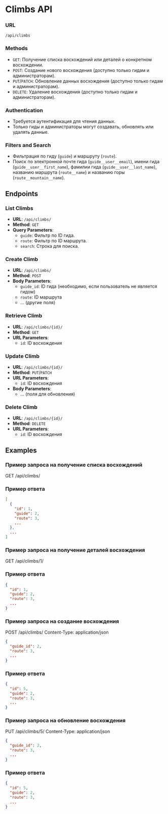 # Climbs API

### URL

`/api/climbs`

### Methods

- `GET`: Получение списка восхождений или деталей о конкретном восхождении.
- `POST`: Создание нового восхождения (доступно только гидам и администраторам).
- `PUT`/`PATCH`: Обновление данных восхождения (доступно только гидам и администраторам).
- `DELETE`: Удаление восхождения (доступно только гидам и администраторам).

### Authentication

- Требуется аутентификация для чтения данных.
- Только гиды и администраторы могут создавать, обновлять или удалять данные.

### Filters and Search

- Фильтрация по гиду (`guide`) и маршруту (`route`).
- Поиск по электронной почте гида (`guide__user__email`), имени гида (`guide__user__first_name`), фамилии
  гида (`guide__user__last_name`), названию маршрута (`route__name`) и названию горы (`route__mountain__name`).

## Endpoints

### List Climbs

- **URL**: `/api/climbs/`
- **Method**: `GET`
- **Query Parameters**:
    - `guide`: Фильтр по ID гида.
    - `route`: Фильтр по ID маршрута.
    - `search`: Строка для поиска.

### Create Climb

- **URL**: `/api/climbs/`
- **Method**: `POST`
- **Body Parameters**:
    - `guide_id`: ID гида (необходимо, если пользователь не является гидом)
    - `route`: ID маршрута
    - ... (другие поля)

### Retrieve Climb

- **URL**: `/api/climbs/{id}/`
- **Method**: `GET`
- **URL Parameters**:
    - `id`: ID восхождения

### Update Climb

- **URL**: `/api/climbs/{id}/`
- **Method**: `PUT`/`PATCH`
- **URL Parameters**:
    - `id`: ID восхождения
- **Body Parameters**:
    - ... (поля для обновления)

### Delete Climb

- **URL**: `/api/climbs/{id}/`
- **Method**: `DELETE`
- **URL Parameters**:
    - `id`: ID восхождения

## Examples

### Пример запроса на получение списка восхождений

GET /api/climbs/

### Пример ответа

```json
[
  {
    "id": 1,
    "guide": 2,
    "route": 3,
    ...
  },
  ...
]
```

### Пример запроса на получение деталей восхождения

GET /api/climbs/1/

### Пример ответа

```json
{
  "id": 1,
  "guide": 2,
  "route": 3,
  ...
}
```

### Пример запроса на создание восхождения

POST /api/climbs/
Content-Type: application/json

```json
{
  "guide_id": 2,
  "route": 3,
  ...
}
```

### Пример ответа

```json
{
  "id": 5,
  "guide": 2,
  "route": 3,
  ...
}
```

### Пример запроса на обновление восхождения

PUT /api/climbs/5/
Content-Type: application/json

```json
{
  "guide_id": 2,
  "route": 3,
  ...
}
```

### Пример ответа

```json
{
  "id": 5,
  "guide": 2,
  "route": 3,
  ...
}
```